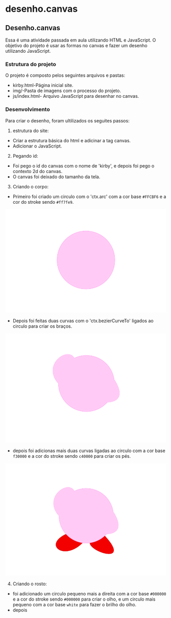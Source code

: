 # desenho.canvas
## Desenho.canvas

 Essa é uma atividade passada em aula utilizando HTML e JavaScript. O objetivo do projeto é usar as formas no canvas e fazer um desenho utilizando JavaScript.
 
### Estrutura do projeto

 O projeto é composto pelos seguintes arquivos e pastas:
 * kirby.html-Página inicial site.
 * img/-Pasta de imagens com  o processo do projeto.
 * js/index.html- Arquivo JavaScript para desenhar no canvas.
  
### Desenvolvimento

Para criar o desenho, foram ultilizados os seguites passos:

1. estrutura do site:
 - Criar a estrutura básica do html e adicinar a tag canvas.
 - Adicionar o JavaScript.

2. Pegando id:
 - Foi pego o id do canvas com o nome de 'kirby', e depois foi pego o contexto 2d do canvas.
 - O canvas foi deixado do tamanho da tela.

3. Criando o corpo:
 
 - Primeiro foi criado um circulo com o 'ctx.arc' com a cor base `#FFCBF6` e a cor do stroke sendo `#ff7fe9`.
 <img src="img/1.png"/>
 
 - Depois foi feitas duas curvas com o 'ctx.bezierCurveTo' ligados ao circulo para criar os braços.
 <img src="img/2.png"/>
 
 - depois foi adicionas mais duas curvas ligadas ao circulo com a cor base `f30000` e a cor do stroke sendo `c40000` para criar os pés.
 <img src="img/3.png"/>
 
4. Criando o rosto:
 - foi adicionado um circulo pequeno mais a direita com a cor base `#000000` e a cor do stroke sendo `#000000` para criar o olho, e um circulo mais pequeno com a cor base `white` para fazer o brilho do olho.
 - depois 
